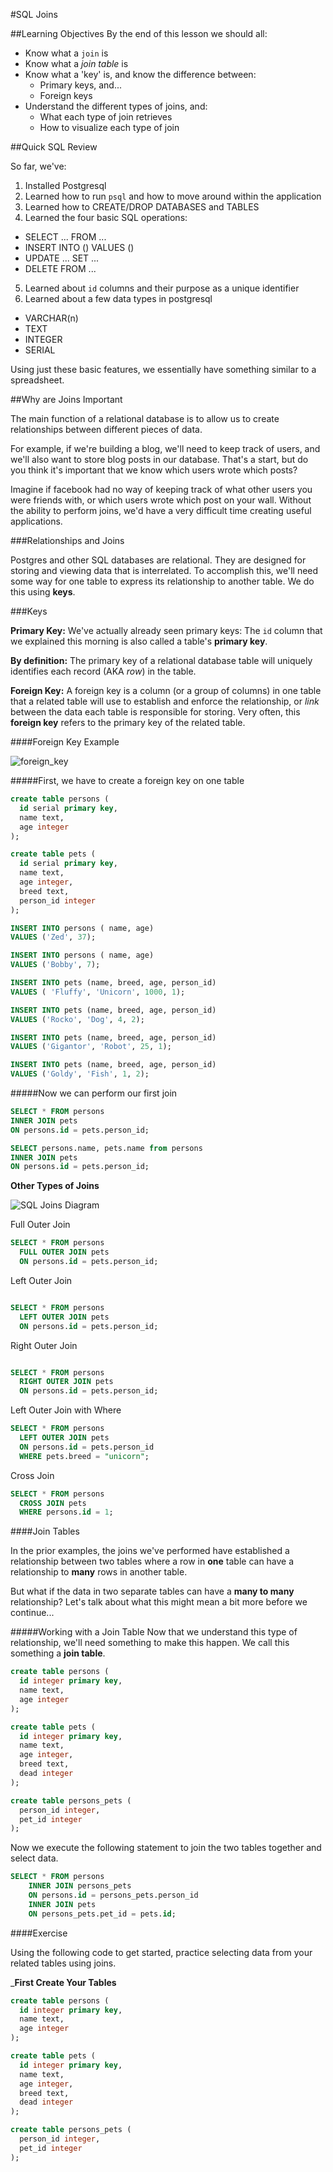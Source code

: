 #SQL Joins

##Learning Objectives
By the end of this lesson we should all:
  - Know what a `join` is
  - Know what a _join table_ is
  - Know what a 'key' is, and know the difference between:
    + Primary keys, and...
    + Foreign keys
  - Understand the different types of joins, and:
    + What each type of join retrieves
    + How to visualize each type of join

##Quick SQL Review

So far, we've:
1. Installed Postgresql
2. Learned how to run `psql` and how to move around within the application
3. Learned how to CREATE/DROP DATABASES and TABLES
4. Learned the four basic SQL operations:
  - SELECT ... FROM ...
  - INSERT INTO () VALUES ()
  - UPDATE ... SET ...
  - DELETE FROM ...
5. Learned about `id` columns and their purpose as a unique identifier
6. Learned about a few data types in postgresql
  - VARCHAR(n)
  - TEXT
  - INTEGER
  - SERIAL

Using just these basic features, we essentially have something similar to a spreadsheet.

##Why are Joins Important

The main function of a relational database is to allow us to create relationships between different pieces of data. 

For example, if we're building a blog, we'll need to keep track of users, and we'll also want to store blog posts in our database. That's a start, but do you think it's important that we know which users wrote which posts?  

Imagine if facebook had no way of keeping track of what other users you were friends with, or which users wrote which post on your wall. Without the ability to perform joins, we'd have a very difficult time creating useful applications.

###Relationships and Joins

Postgres and other SQL databases are relational. They are designed for storing and viewing data that is interrelated. To accomplish this, we'll need some way for one table to express its relationship to another table. We do this using __keys__.

###Keys

**Primary Key:** We've actually already seen primary keys: The `id` column that we explained this morning is also called a table's __primary key__. 

__By definition:__
The primary key of a relational database table will uniquely identifies each record (AKA _row_) in the table.

**Foreign Key:**  A foreign key is a column (or a group of columns) in one table that a related table will use to establish and enforce the relationship, or _link_ between the data each table is responsible for storing. Very often, this __foreign key__ refers to the primary key of the related table.

####Foreign Key Example

![foreign_key](foreign_key.png)

#####First, we have to create a foreign key on one table

```sql
create table persons (
  id serial primary key,
  name text,
  age integer
);

create table pets (
  id serial primary key,
  name text,
  age integer,
  breed text,
  person_id integer
);

INSERT INTO persons ( name, age)
VALUES ('Zed', 37);

INSERT INTO persons ( name, age)
VALUES ('Bobby', 7);

INSERT INTO pets (name, breed, age, person_id)
VALUES ( 'Fluffy', 'Unicorn', 1000, 1);

INSERT INTO pets (name, breed, age, person_id)
VALUES ('Rocko', 'Dog', 4, 2);

INSERT INTO pets (name, breed, age, person_id)
VALUES ('Gigantor', 'Robot', 25, 1);

INSERT INTO pets (name, breed, age, person_id)
VALUES ('Goldy', 'Fish', 1, 2);

```

#####Now we can perform our first join

```sql
SELECT * FROM persons
INNER JOIN pets
ON persons.id = pets.person_id;

SELECT persons.name, pets.name from persons
INNER JOIN pets 
ON persons.id = pets.person_id;
```

**Other Types of Joins**  

![SQL Joins Diagram](http://lh5.ggpht.com/-fnOQYPFr8D0/UagAzBIgMvI/AAAAAAAABbo/3fBL5Fm3Y9Y/SQL%252520JOINs.jpg)  

Full Outer Join  

```sql
SELECT * FROM persons 
  FULL OUTER JOIN pets
  ON persons.id = pets.person_id;
```

Left Outer Join  

```sql

SELECT * FROM persons 
  LEFT OUTER JOIN pets
  ON persons.id = pets.person_id;

```

Right Outer Join  

```sql

SELECT * FROM persons 
  RIGHT OUTER JOIN pets
  ON persons.id = pets.person_id;

```  

Left Outer Join with Where  

```sql
SELECT * FROM persons
  LEFT OUTER JOIN pets
  ON persons.id = pets.person_id
  WHERE pets.breed = "unicorn";
```

Cross Join  

```sql
SELECT * FROM persons
  CROSS JOIN pets
  WHERE persons.id = 1;
```

####Join Tables

In the prior examples, the joins we've performed have established a relationship between two tables where a row in __one__ table can have a relationship to __many__ rows in another table.

But what if the data in two separate tables can have a __many to many__ relationship? Let's talk about what this might mean a bit more before we continue...

#####Working with a Join Table
Now that we understand this type of relationship, we'll need something to make this happen. We call this something a __join table__.

```sql
create table persons (
  id integer primary key,
  name text,
  age integer
);

create table pets (
  id integer primary key,
  name text,
  age integer,
  breed text,
  dead integer
);

create table persons_pets (
  person_id integer,
  pet_id integer 
);
```

Now we execute the following statement to join the two tables together and select data.

```sql
SELECT * FROM persons 
    INNER JOIN persons_pets
    ON persons.id = persons_pets.person_id
    INNER JOIN pets
    ON persons_pets.pet_id = pets.id;
```

####Exercise

Using the following code to get started, practice selecting data from your related tables using joins.

___First Create Your Tables__

```sql
create table persons (
  id integer primary key,
  name text,
  age integer
);

create table pets (
  id integer primary key,
  name text,
  age integer,
  breed text,
  dead integer
);

create table persons_pets (
  person_id integer,
  pet_id integer 
);
```